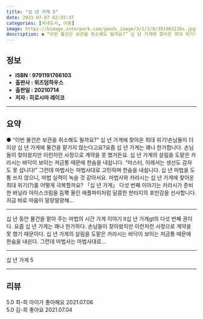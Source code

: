 ```yaml
---
title: "십 년 가게 5"
date: 2021-07-07 02:55:37
categories: [국내도서, 아동]
image: https://bimage.interpark.com/goods_image/3/1/3/8/351903138s.jpg
description: ● “이번 물건은 보관을 취소해도 될까요?” 십 년 가게에 찾아온 최대 위기!손님들이 더 이상 십 년 가게에 물건을 맡기지 않는다고요?요즘 십 년 가게는 꽤나 한가합니다. 손님들이 찾아왔지만 이런저런 사정으로 계약을 못 했거든요. 십 년 가게의 살림을 도맡은 카라시는 바닥이 보이는 저
---
```


## **정보**

- **ISBN : 9791191766103**
- **출판사 : 위즈덤하우스**
- **출판일 : 20210714**
- **저자 : 히로시마 레이코**

------



## **요약**

●  “이번 물건은 보관을 취소해도 될까요?” 십 년 가게에 찾아온 최대 위기!손님들이 더 이상 십 년 가게에 물건을 맡기지 않는다고요?요즘 십 년 가게는 꽤나 한가합니다. 손님들이 찾아왔지만 이런저런 사정으로 계약을 못 했거든요. 십 년 가게의 살림을 도맡은 카라시는 바닥이 보이는 저금통 때문에 한숨을 내쉽니다. “마스터, 이래서는 생선도 감자도 못 삽니다!” 그런데 마법사는 마법사대로 고민하며 한숨을 내쉽니다. 십 년 마법을 도통 쓰지 않으니, 마법 실력이 녹슬 것 같아서요. 마법사와 카라시는 십 년 가게에 찾아온 최대 위기(?)를 어떻게 극복할까요? 「십 년 가게」 다섯 번째 이야기는 카라시가 준비한 바닐라 아이스크림을 듬뿍 올린 애플파이처럼 달콤한 판타지의 포만감을 선사합니다. 지금 바로 마음이 말랑말랑해...

------

십 년 동안 물건을 맡아 주는 마법의 시간 가게 이야기 lt십 년 가게gt의 다섯 번째 권이다. 요즘 십 년 가게는 꽤나 한가하다. 손님들이 찾아왔지만 이런저런 사정으로 계약을 못 했기 때문이다. 십 년 가게의 살림을 도맡은 카라시는 바닥이 보이는 저금통 때문에 한숨을 내쉰다. 그런데 마법사는 마법사대로... 

------


십 년 가게 5 

------


## **리뷰** 

5.0 최-희 아이가 좋아해요 2021.07.06 <br/>5.0 김-희 좋아요 2021.07.04 <br/>